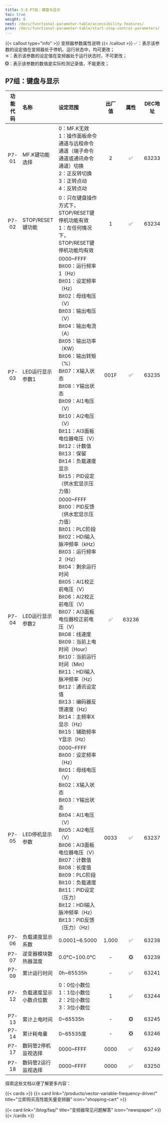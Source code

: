 ```yaml
---
title: 5.8 P7组：键盘与显示
toc: true
weight: 8
next: /docs/functional-parameter-table/accessibility-features/
prev: /docs/functional-parameter-table/start-stop-control-parameters/
---
```

{{< callout type="info" >}}
  变频器参数属性说明
{{< /callout >}}
✅：表示该参数的设定值在变频器处于停机、运行状态中，均可更改；  
✳️：表示该参数的设定值在变频器处于运行状态时，不可更改；  
❎：表示该参数的数值是实际检测记录值，不能更改；


## P7组：键盘与显示

|  功能代码|    名称  | 设定范围 | 出厂值 |属性 | DEC地址 |
| :----: |    :----   | :----   | :----:   | :----:   | :----:   |
|  P7-01|    MF.K键功能选择  | 0：MF.K无效</br>1：操作面板命令通道与远程命令通道（端子命令通道或通讯命令通道）切换</br>2：正反转切换</br>3：正转点动</br>4：反转点动 |2 | ✅ | 63233 |
|  P7-02|    STOP/RESET键功能  | 0：只在键盘操作方式下，STOP/RESET键停机功能有效</br>1：在任何情况下，STOP/RESET键停机功能均有效 |1 | ✅ | 63234 |
|  P7-03|    LED运行显示参数1  | 0000~FFFF</br>Bit00：运行频率1（Hz）</br>Bit01：设定频率（Hz）</br> Bit02：母线电压（V）</br>Bit03：输出电压（V）</br>Bit04：输出电流（A）</br>Bit05：输出功率（KW）</br>Bit06：输出转矩（%）</br>Bit07：X输入状态</br>Bit08：Y输出状态</br>Bit09：AI1电压（V）</br>Bit10：AI2电压（V）</br>Bit11：AI3面板电位器电压（V）</br>Bit12：计数值</br>Bit13：保留</br>Bit14：负载速度显示</br>Bit15：PID设定（供水宏显示压力值）|001F | ✅ | 63235 |
|  P7-04|    LED运行显示参数2  | 0000~FFFF</br>Bit00：PID反馈（供水宏显示压力值）</br>Bit01：PLC阶段</br> Bit02：HDI输入脉冲频率（kHz）</br>Bit03：运行频率2（Hz）</br>Bit04：剩余运行时间</br>Bit05：AI1校正前电压（V）</br>Bit06：AI2校正前电压（V）</br>Bit07：AI3面板电位器校正前电压（V）</br>Bit08：线速度</br>Bit09：当前上电时间（Hour）</br>Bit10：当前运行时间（Min）</br>Bit11：HDI输入脉冲频率（Hz）</br>Bit12：通讯设定值</br>Bit13：编码器反馈速度（Hz）</br>Bit14：主频率X显示（Hz）</br>Bit15：辅助频率Y显示（Hz） | ✅ | 63236 |
|  P7-05|    LED停机显示参数  | 0000~FFFF</br>Bit00：设定频率（Hz）</br>Bit01：母线电压（V）</br> Bit02：X输入状态</br>Bit03：Y输出状态</br>Bit04：AI1电压（V）</br>Bit05：AI2电压（V）</br>Bit06：AI3面板电位器电压（V）</br>Bit07：计数值</br>Bit08：长度值</br>Bit09：PLC阶段</br>Bit10：负载速度</br>Bit11：PID设定（压力）</br>Bit12：HDI输入脉冲频率（Hz）</br>Bit13：PID反馈（压力）（Hz） |0033 | ✅ | 63237 |
|  P7-06|    负载速度显示系数  | 0.0001~6.5000 |1.000 | ✅ | 63238 |
|  P7-07|    逆变器模块散热器温度  | 0.0℃~100.0℃ |- | ❎ | 63239 |
|  P7-09|    累计运行时间  | 0h~65535h |- | ✅ | 63241 |
|  P7-12|    负载速度显示小数点位数  | 0：0位小数位</br>1：1位小数位</br>2：2位小数位</br>3：3位小数位 |1 | ✅ | 63244 |
|  P7-13|    累计上电时间  | 0~65535h |- | ❎ | 63245 |
|  P7-14|    累计耗电量  | 0~65535度 |- | ❎ | 63246 |
|  P7-17|    数码管2停机监视选择  | 0000~FFFF |0000 | ✅ | 63249 |
|  P7-18|    数码管2运行监视选择  | 0000~FFFF |0000 | ✅ | 63250 |


探索这些文档以便了解更多内容：

{{< cards >}}
  {{< card link="/products/vector-variable-frequency-driver/" title="立即购买高性能矢量变频器" icon="shopping-cart" >}}

  {{< card link="/blog/faq/" title="变频器常见问题解答" icon="newspaper" >}}
{{< /cards >}}	
